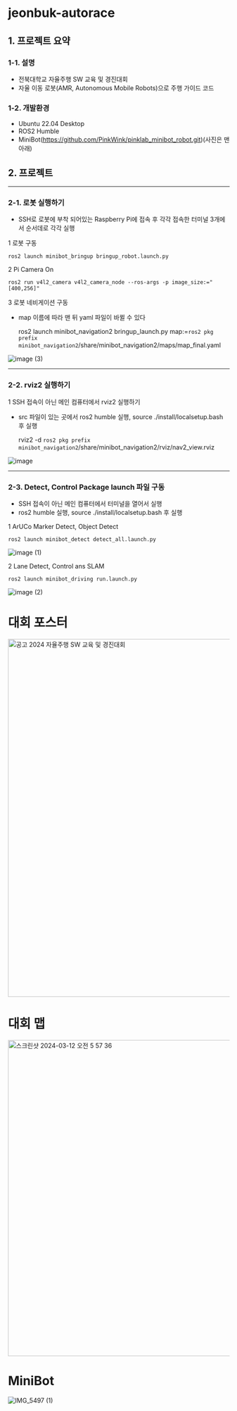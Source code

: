 # jeonbuk-autorace

## 1. 프로젝트 요약
### 1-1. 설명
- 전북대학교 자율주행 SW 교육 및 경진대회 
- 자율 이동 로봇(AMR, Autonomous Mobile Robots)으로 주행 가이드 코드

### 1-2. 개발환경
- Ubuntu 22.04 Desktop
- ROS2 Humble
- MiniBot(https://github.com/PinkWink/pinklab_minibot_robot.git)(사진은 맨 아래)

## 2. 프로젝트 
---
### 2-1. 로봇 실행하기
- SSH로 로봇에 부착 되어있는 Raspberry Pi에 접속 후 각각 접속한 터미널 3개에서 순서데로 각각 실행

1 로봇 구동

    ros2 launch minibot_bringup bringup_robot.launch.py

2 Pi Camera On

    ros2 run v4l2_camera v4l2_camera_node --ros-args -p image_size:="[400,256]"

3 로봇 네비게이션 구동 
- map 이름에 따라 맨 뒤 yaml 파일이 바뀔 수 있다

    ros2 launch minibot_navigation2 bringup_launch.py map:=`ros2 pkg prefix minibot_navigation2`/share/minibot_navigation2/maps/map_final.yaml

![image (3)](https://github.com/VampireDeer/jeonbuk-autorace/assets/132260442/6c8ee2fc-8542-4df5-8b76-57c4fcf786fa)

---
### 2-2. rviz2 실행하기

1 SSH 접속이 아닌 메인 컴퓨터에서 rviz2 실행하기 
- src 파일이 있는 곳에서 ros2 humble 실행, source ./install/localsetup.bash 후 실행
  
    rviz2 -d `ros2 pkg prefix minibot_navigation2`/share/minibot_navigation2/rviz/nav2_view.rviz 

![image](https://github.com/VampireDeer/jeonbuk-autorace/assets/132260442/8689ea7e-6653-47be-adc7-1abc01619154)

---
### 2-3. Detect, Control Package launch 파일 구동

- SSH 접속이 아닌 메인 컴퓨터에서 터미널을 열어서 실행
- ros2 humble 실행, source ./install/localsetup.bash 후 실행

1 ArUCo Marker Detect, Object Detect 

    ros2 launch minibot_detect detect_all.launch.py

![image (1)](https://github.com/VampireDeer/jeonbuk-autorace/assets/132260442/acc227c0-bf41-4a0c-a9ca-be6b41e9547c)

2 Lane Detect, Control ans SLAM

    ros2 launch minibot_driving run.launch.py

![image (2)](https://github.com/VampireDeer/jeonbuk-autorace/assets/132260442/41d686ed-cad9-4727-8b5c-982e42dd832a)


# 대회 포스터

<img width="813" alt="공고  2024 자율주행 SW 교육 및 경진대회" src="https://github.com/VampireDeer/jeonbuk-autorace/assets/132260442/070515f4-b086-472c-98da-3f7df5dd3a8b">

# 대회 맵

<img width="718" alt="스크린샷 2024-03-12 오전 5 57 36" src="https://github.com/VampireDeer/jeonbuk-autorace/assets/132260442/4d0e2e76-ace1-4388-919b-b755448e7f31">

# MiniBot 

![IMG_5497 (1)](https://github.com/VampireDeer/jeonbuk-autorace/assets/132260442/e3f2d81e-0050-4123-b0cd-d2ffd4943d88)
